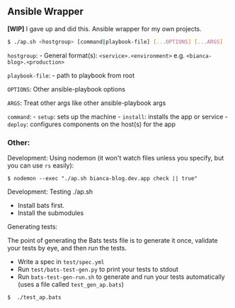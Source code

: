 ## Ansible Wrapper

**[WIP]**
I gave up and did this.
Ansible wrapper for my own projects. 



```bash
$ ./ap.sh <hostgroup> [command|playbook-file] [...OPTIONS] [...ARGS]
```

`hostgroup`:
	- General format(s): `<service>.<environment>` e.g. `<bianca-blog>.<production>`

`playbook-file`:
	- path to playbook from root

`OPTIONS`: Other ansible-playbook options

`ARGS`: Treat other args like other ansible-playbook args

`command`:
	- `setup`: sets up the machine
	- `install`: installs the app or service
	- `deploy`: configures components on the host(s) for the app



### Other:

Development: Using nodemon (it won't watch files unless you specify, but you can use `rs` easily):

```shell
$ nodemon --exec "./ap.sh bianca-blog.dev.app check || true"
```

Development: Testing ./ap.sh


- Install bats first.
- Install the submodules

Generating tests:

The point of generating the Bats tests file is to generate it once, validate your tests by eye, and then run the tests.

- Write a spec in `test/spec.yml`
- Run `test/bats-test-gen.py` to print your tests to stdout
- Run `bats-test-gen-run.sh` to generate and run your tests automatically (uses a file called `test_gen_ap.bats`)


```shell
$  ./test_ap.bats
```